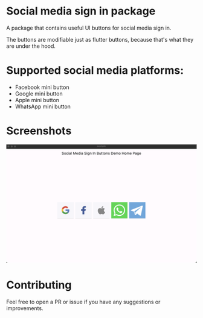 # Social media sign in package

A package that contains useful UI buttons for social media sign in.

The buttons are modifiable just as flutter buttons, because that's what they are under the hood.

# Supported social media platforms:
- Facebook mini button
- Google mini button
- Apple mini button
- WhatsApp mini button

# Screenshots
![Screenshot](screenshots/s1.png)

# Contributing
Feel free to open a PR or issue if you have any suggestions or improvements.